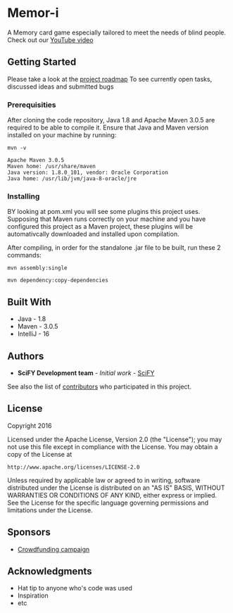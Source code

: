 
# Memor-i

A Memory card game especially tailored to meet the needs of blind people.
Check out our [YouTube video](https://www.youtube.com/watch?v=M2DqT5e975w)

## Getting Started

Please take a look at the [project roadmap](http://jira.scify.org/secure/RapidBoard.jspa?rapidView=99&projectKey=MEM&view=detail&selectedIssue=MEM-35")
To see currently open tasks, discussed ideas and submitted bugs

### Prerequisities

After cloning the code repository, Java 1.8 and Apache Maven 3.0.5 are required to be able to compile it.
Ensure that Java and Maven version installed on your machine by running:
```
mvn -v

Apache Maven 3.0.5
Maven home: /usr/share/maven
Java version: 1.8.0_101, vendor: Oracle Corporation
Java home: /usr/lib/jvm/java-8-oracle/jre

```

### Installing

BY looking at pom.xml you will see some plugins this project uses. 
Supposing that Maven runs correctly on your machine and you have configured this project as a Maven project, 
these plugins will be automativcally downloaded and installed upon compilation.

After compiling, in order for the standalone .jar file to be built, run these 2 commands:

```
mvn assembly:single 

mvn dependency:copy-dependencies
```

## Built With

* Java - 1.8
* Maven - 3.0.5
* IntelliJ - 16

## Authors

* **SciFY Development team** - *Initial work* - [SciFY](https://github.com/scify)

See also the list of [contributors](https://github.com/your/project/contributors) who participated in this project.

## License

Copyright 2016

Licensed under the Apache License, Version 2.0 (the "License");
you may not use this file except in compliance with the License.
You may obtain a copy of the License at

    http://www.apache.org/licenses/LICENSE-2.0

Unless required by applicable law or agreed to in writing, software
distributed under the License is distributed on an "AS IS" BASIS,
WITHOUT WARRANTIES OR CONDITIONS OF ANY KIND, either express or implied.
See the License for the specific language governing permissions and
limitations under the License.

## Sponsors

* [Crowdfunding campaign](http://www.giveandfund.com/giveandfund/project/games-for-the-blind)

## Acknowledgments

* Hat tip to anyone who's code was used
* Inspiration
* etc
